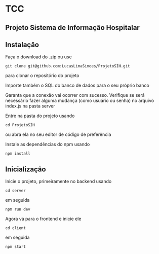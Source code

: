 # TCC
## Projeto Sistema de Informação Hospitalar

## Instalação

Faça o download do .zip ou use
```shell
git clone git@github.com:LucasLimaSimoes/ProjetoSIH.git
```
para clonar o repositório do projeto

Importe também o SQL do banco de dados para o seu próprio banco 

Garanta que a conexão vai ocorrer com sucesso. Verifique se será necessário fazer alguma mudança (como usuário ou senha) no arquivo index.js na pasta server

Entre na pasta do projeto usando
```shell
cd ProjetoSIH
```
ou abra ela no seu editor de código de preferência

Instale as dependências do npm usando
```shell
npm install
```

## Inicialização

Inicie o projeto, primeiramente no backend usando
```shell
cd server
```
em seguida
```shell
npm run dev
```

Agora vá para o frontend e inicie ele
```shell
cd client
```
em seguida
```shell
npm start
```
